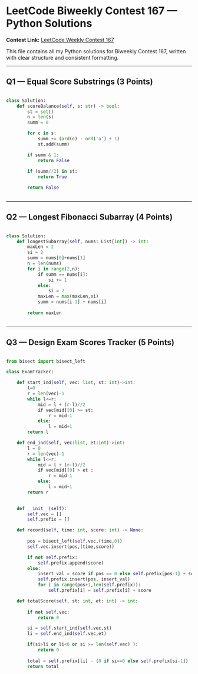 # LeetCode Biweekly Contest 167 — Python Solutions

**Contest Link:** [LeetCode Weekly Contest 167](https://leetcode.com/contest/biweekly-contest-167/)

This file contains all my Python solutions for Biweekly Contest 167, written with clear structure and consistent formatting.

---

## Q1 — Equal Score Substrings (3 Points)
```python

class Solution:
    def scoreBalance(self, s: str) -> bool:
        st = set()
        n = len(s)
        summ = 0

        for c in s:
            summ += (ord(c) - ord('a') + 1) 
            st.add(summ)

        if summ & 1:
            return False
        
        if (summ//2) in st:
            return True

        return False
        
````

---

## Q2 — Longest Fibonacci Subarray (4 Points)
```python

class Solution:
    def longestSubarray(self, nums: List[int]) -> int:
        maxLen = 2
        si = 2
        summ = nums[0]+nums[1]
        n = len(nums)
        for i in range(2,n):
            if summ == nums[i]:
                si += 1
            else:
                si = 2
            maxLen = max(maxLen,si)
            summ = nums[i-1] + nums[i]
        
        return maxLen
        
````

---

## Q3 — Design Exam Scores Tracker (5 Points)
```python

from bisect import bisect_left

class ExamTracker:

    def start_ind(self, vec: list, st: int)->int:
        l=0
        r = len(vec)-1
        while l<=r:
            mid = l + (r-l)//2
            if vec[mid][0] >= st:
                r = mid-1
            else:
                l = mid+1
        return l

    def end_ind(self, vec:list, et:int)->int:
        l = 0
        r = len(vec)-1
        while l<=r:
            mid = l + (r-l)//2
            if vec[mid][0] > et :
                r = mid-1
            else:
                l = mid+1
        return r

    
    def __init__(self):
        self.vec = []
        self.prefix = []

    def record(self, time: int, score: int) -> None:
        
        pos = bisect_left(self.vec,(time,0))
        self.vec.insert(pos,(time,score))

        if not self.prefix:
            self.prefix.append(score)
        else:
            insert_val = score if pos == 0 else self.prefix[pos-1] + score
            self.prefix.insert(pos, insert_val)
            for i in range(pos+1,len(self.prefix)):
                self.prefix[i] = self.prefix[i] + score

    def totalScore(self, st: int, et: int) -> int:
        
        if not self.vec:
            return 0

        si = self.start_ind(self.vec,st)
        li = self.end_ind(self.vec,et)

        if(si>li or li<0 or si >= len(self.vec) ):
            return 0
        
        total = self.prefix[li] - (0 if si==0 else self.prefix[si-1])
        return total

        
````